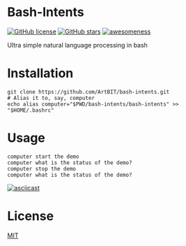 # Bash-Intents
[![GitHub license](https://img.shields.io/github/license/ArtBIT/bash-intents.svg)](https://github.com/ArtBIT/bash-intents) [![GitHub stars](https://img.shields.io/github/stars/ArtBIT/bash-intents.svg)](https://github.com/ArtBIT/bash-intents)  [![awesomeness](https://img.shields.io/badge/awesomeness-maximum-red.svg)](https://github.com/ArtBIT/bash-intents)

Ultra simple natural language processing in bash

# Installation
```
git clone https://github.com/ArtBIT/bash-intents.git
# Alias it to, say, computer
echo alias computer="$PWD/bash-intents/bash-intents" >> "$HOME/.bashrc"
```

# Usage
```
computer start the demo
computer what is the status of the demo?
computer stop the demo
computer what is the status of the demo?
```

[![asciicast](https://asciinema.org/a/LbNOgxhO1fuNRgI1eOM3nyZrd.svg)](https://asciinema.org/a/LbNOgxhO1fuNRgI1eOM3nyZrd)

# License

[MIT](LICENSE.md)
